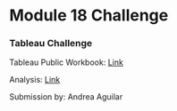 # Module 18 Challenge 

### Tableau Challenge

Tableau Public Workbook: [Link](https://public.tableau.com/views/tableau-challenge_16992433000010/2023Quarter3July-SeptemberCitiBikeDataStory?:language=en-US&:display_count=n&:origin=viz_share_link)

Analysis: [Link](analysis.md)

Submission by: Andrea Aguilar
